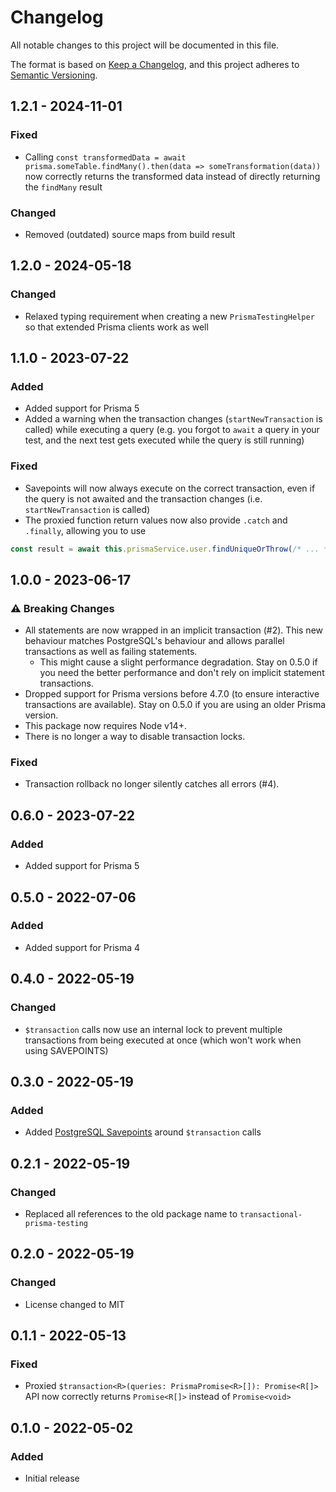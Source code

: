 # Changelog
All notable changes to this project will be documented in this file.

The format is based on [Keep a Changelog](https://keepachangelog.com/en/1.0.0/),
and this project adheres to [Semantic Versioning](https://semver.org/spec/v2.0.0.html).

## 1.2.1 - 2024-11-01
### Fixed
- Calling `const transformedData = await prisma.someTable.findMany().then(data => someTransformation(data))` now correctly returns the transformed data instead of directly returning the `findMany` result

### Changed
- Removed (outdated) source maps from build result

## 1.2.0 - 2024-05-18
### Changed
- Relaxed typing requirement when creating a new `PrismaTestingHelper` so that extended Prisma clients work as well

## 1.1.0 - 2023-07-22
### Added
- Added support for Prisma 5
- Added a warning when the transaction changes (`startNewTransaction` is called) while executing a query 
  (e.g. you forgot to `await` a query in your test, and the next test gets executed while the query is still running)

### Fixed
- Savepoints will now always execute on the correct transaction, even if the query is not awaited and the transaction changes (i.e. `startNewTransaction` is called)
- The proxied function return values now also provide `.catch` and `.finally`, allowing you to use
```ts
const result = await this.prismaService.user.findUniqueOrThrow(/* ... */).catch(/* ... */);
```

## 1.0.0 - 2023-06-17
###  :warning: Breaking Changes
- All statements are now wrapped in an implicit transaction (#2).
  This new behaviour matches PostgreSQL's behaviour and allows parallel transactions as well as failing statements.
  - This might cause a slight performance degradation. Stay on 0.5.0 if you need the better performance and don't rely on implicit statement transactions.
- Dropped support for Prisma versions before 4.7.0 (to ensure interactive transactions are available). Stay on 0.5.0 if you are using an older Prisma version.
- This package now requires Node v14+.
- There is no longer a way to disable transaction locks.

### Fixed
- Transaction rollback no longer silently catches all errors (#4).

## 0.6.0 - 2023-07-22
### Added
- Added support for Prisma 5

## 0.5.0 - 2022-07-06
### Added
- Added support for Prisma 4

## 0.4.0 - 2022-05-19
### Changed
- `$transaction` calls now use an internal lock to prevent multiple transactions from being executed at once (which won't work when using SAVEPOINTS)

## 0.3.0 - 2022-05-19
### Added
- Added <a href="https://www.postgresql.org/docs/current/sql-savepoint.html">PostgreSQL Savepoints</a> around `$transaction` calls

## 0.2.1 - 2022-05-19
### Changed
- Replaced all references to the old package name to `transactional-prisma-testing`

## 0.2.0 - 2022-05-19
### Changed
- License changed to MIT

## 0.1.1 - 2022-05-13
### Fixed
- Proxied `$transaction<R>(queries: PrismaPromise<R>[]): Promise<R[]>` API now correctly returns `Promise<R[]>` instead of `Promise<void>`

## 0.1.0 - 2022-05-02
### Added
- Initial release
